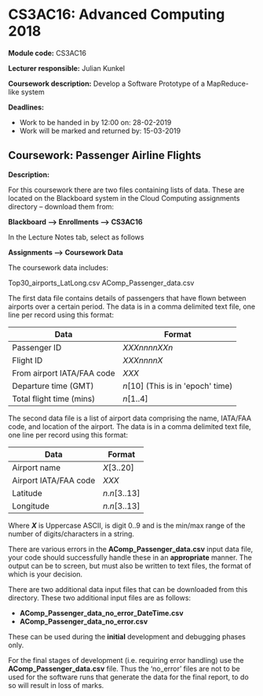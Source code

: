 # CS3AC16: Advanced Computing 2018

**Module code:** CS3AC16

**Lecturer responsible:** Julian Kunkel

**Coursework description:** Develop a Software Prototype of a MapReduce-like system

**Deadlines:**

* Work to be handed in by 12:00 on: 28-02-2019
* Work will be marked and returned by: 15-03-2019

## Coursework: Passenger Airline Flights

**Description:**

For this coursework there are two files containing lists of data. These are located on the Blackboard system in the Cloud Computing assignments directory – download them from:

**Blackboard --> Enrollments  --> CS3AC16**

In the Lecture Notes tab, select as follows

**Assignments --> Coursework Data**


The coursework data includes:

Top30_airports_LatLong.csv	AComp_Passenger_data.csv

The first data file contains details of passengers that have flown between airports over a certain period. The data is in a comma delimited text file, one line per record using this format:

| Data                       | Format                            |
|----------------------------|-----------------------------------|
| Passenger ID               | *XXXnnnnXXn*                      |
| Flight ID                  | *XXXnnnnX*                        |
| From airport IATA/FAA code | *XXX*                             |
| Departure time (GMT)       | *n*[10] (This is in 'epoch' time) |
| Total flight time (mins)   | *n*[1..4]                         |



The second data file is a list of airport data comprising the name, IATA/FAA code, and location of the airport. The data is in a comma delimited text file, one line per record using this format:

| Data                  | Format       |
|-----------------------|--------------|
| Airport name          | *X*[3..20]   |
| Airport IATA/FAA code | *XXX*        |
| Latitude              | *n.n*[3..13] |
| Longitude             | *n.n*[3..13] |


Where ***X*** is Uppercase ASCII,  is digit 0..9 and  is the min/max range of the number of digits/characters in a string.

There are various errors in the **AComp_Passenger_data.csv** input data file, your code should successfully handle these in an **appropriate** manner. The output can be to screen, but must also be written to text files, the format of which is your decision.

There are two additional data input files that can be downloaded from this directory. These two additional input files are as follows:

* **AComp_Passenger_data_no_error_DateTime.csv**           
* **AComp_Passenger_data_no_error.csv**

These can be used during the **initial** development and debugging phases only.


For the final stages of development (i.e. requiring error handling) use the **AComp_Passenger_data.csv** file. Thus the ‘no_error’ files are not to be used for the software runs that generate the data for the final report, to do so will result in loss of marks.

